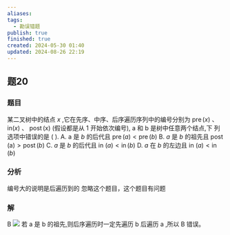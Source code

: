 ```yaml
---
aliases: 
tags:
  - 勘误错题
publish: true
finished: true
created: 2024-05-30 01:40
updated: 2024-08-26 22:19
---
```

## 题20
### 题目
某二叉树中的结点 $x$ ,它在先序、中序、后序遍历序列中的编号分别为 $\operatorname{pre}( x)$ 、 $\mathrm{{in}}( x)$ 、 $\operatorname{post}( \mathrm{x})$ (假设都是从 1 开始依次编号), $\mathrm{a}$ 和 $\mathrm{b}$ 是树中任意两个结点,下 列选项中错误的是 ( ).
A. a 是 $b$ 的后代且 $\operatorname{pre}( a)  < \operatorname{pre}( b)$
B. $a$ 是 $b$ 的祖先且 $\operatorname{post}( \mathrm{a})  > \operatorname{post}( b)$
C. $a$ 是 $b$ 的后代且 in $( a)  < \operatorname{in}( b)$
D. $a$ 在 $b$ 的左边且 in $( a)  < \operatorname{in}( b)$
### 分析
编号大的说明是后遍历到的
忽略这个题目，这个题目有问题
### 解
B
![](https://img.hwenyi.live/202408290400217.webp)
若 $\mathrm{a}$ 是 $\mathrm{b}$ 的祖先,则后序遍历时一定先遍历 $\mathrm{b}$ 后遍历 $\mathrm{a}$ ,所以 $\mathrm{B}$ 错误。
